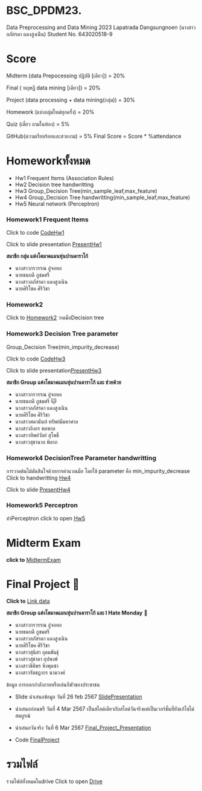 # BSC_DPDM23.
Data Preprocessing and Data Mining 2023 
Lapatrada Dangsungnoen (นางสาวลภัสรดา แดงสูงเนิิน) 
Student No. 643020518-9 
# Score
Midterm (data Prepocessing ปฏิบัติ [เดียว]) = 20%

Final ( ทฤษฏี data mining [เดียว]) = 20%

Project (data processing + data mining(กลุ่ม)) = 30%

Homework (แบ่งกลุ่มใหม่ทุกครั้ง) = 20%

Quiz (เดี่ยว ถามในห้อง) = 5%

GitHub(ตวามเรียบร้อยเเละสวยงาม) = 5% Final Score = Score * %attendance

# Homeworkทั้งหมด
+ Hw1 Frequent Items (Association Rules)
+ Hw2 Decision tree handwritting
+ Hw3 Group_Decision Tree(min_sample_leaf,max_feature) 
+ Hw4 Group_Decision Tree handwritting(min_sample_leaf,max_feature)
+ Hw5 Neural network (Perceptron)
### Homework1 Frequent Items
Click to code [CodeHw1](https://github.com/lapatradaa/BSC_DPDM23/blob/main/hw1.ipynb)

Click to slide presentation [PresentHw1](https://drive.google.com/file/d/105-UJjxoIvuEKihcExZdrPW90t59YLHh)

**สมาชิก กลุ่ม แต่งโตมาดแมนหุ่นปานดาราโก้** 

+ นางสาวกรวรรณ อู่จอหอ
+ นายธนบดี ภูชมศรี
+ นางสาวลภัสรดา แดงสูงเนิน
+ นายศิริโชค ศิริวิชา
### Homework2   

Click to  [Homework2](https://github.com/lapatradaa/BSC_DPDM23/blob/main/HW%202%20classification%202.pdf) 
วาดมือDecision tree

### Homework3 Decision Tree parameter 
Group_Decision Tree(min_impurity_decrease) 

Click to code [CodeHw3](https://github.com/lapatradaa/BSC_DPDM23/blob/main/HW3.ipynb)

Click to slide presentation[PresentHw3](https://www.canva.com/design/DAF6ZMysqvk/_KSxcHqFX-3zT3egwOL0aA/view?utm_content=DAF6ZMysqvk&utm_campaign=designshare&utm_medium=link&utm_source=editor)

**สมาชิก Group แต่งโตมาดแมนหุ่นปานดาราโก้ และ ช่วยด้วย**
+ นางสาวกรวรรณ อู่จอหอ
+ นายธนบดี ภูชมศรี 🐱
+ นางสาวลภัสรดา แดงสูงเนิน
+ นายศิริโชค ศิริวิชา
+ นางสาวศดานันท์ ทรัพย์มีมหาศาล
+ นางสาวอิงอร พลพาล
+ นางสาวทิพย์วัลย์ สุโพธิ์
+ นางสาวสุชานาถ พิลาภ

### Homework4 DecisionTree Parameter handwritting
การวาดต้นไม้ตัดสินใจด้วยการคำนวณมือ โดยใช้ parameter คือ min_impurity_decrease
Click to handwritting  [Hw4](https://github.com/lapatradaa/BSC_DPDM23/blob/main/min_impurity_decrease.pdf)

Click to slide [PresentHw4](https://www.canva.com/design/DAF9C1GY7jE/REur4COBG9QZA5A0LqaLsA/view?utm_content=DAF9C1GY7jE&utm_campaign=designshare&utm_medium=link&utm_source=editor)

### Homework5 Perceptron
ทำPerceptron click to open [Hw5](https://github.com/lapatradaa/BSC_DPDM23/blob/main/hw5.pdf)

# Midterm Exam
  **click to** [MidtermExam](https://github.com/lapatradaa/BSC_DPDM23/blob/main/midterm_bscdpdm23.ipynb)
# Final Project :information_desk_person:
**Click to** [Link data](https://data.go.th/dataset/psdexercise?fbclid=IwAR241MtTa_aqxeEX2gFZAlnfME2VkEF00q0kHlXYdS_mMVnpJDK3yWDRzxU)

**สมาชิก Group แต่งโตมาดแมนหุ่นปานดาราโก้ และ I Hate Monday** :busts_in_silhouette:
+ นางสาวกรวรรณ อู่จอหอ
+ นายธนบดี ภูชมศรี
+ นางสาวลภัสรดา แดงสูงเนิน
+ นายศิริโชค ศิริวิชา
+ นางสาวสุนิสา อุดมขันธ์ุ 
+ นางสาวสุชาดา อุปพงษ์
+ นางสาวธิติพร หิงพุดซา
+ นางสาวรัตชฎากร นามวงศ์ 

ข้อมูล การออกกำลังกายหรือเล่นกีฬาของประชาชน

+ Slide นำเสนอข้อมูล วันที่ 26 feb 2567 [SlidePresentation](https://www.canva.com/design/DAF9xqlYyjs/tyB75gV4NpcVI6pW5zW90w/view?utm_content=DAF9xqlYyjs&utm_campaign=designshare&utm_medium=link&utm_source=editor)
+ นำเสนอก่อนพรี วันที่ 4 Mar 2567 เป็นสไลด์เดียวกับสไลด์วันจริงแต่เป็นเวอร์ชั่นที่ยังแก้ไขไม่สมบูรณ์
+ นำเสนอวันจริง วันที่ 6 Mar 2567  [Final_Project_Presentation](https://www.canva.com/design/DAF-VOd8sjk/LJe1w9Rb_qkuyT5ELjaA5w/view?utm_content=DAF-VOd8sjk&utm_campaign=designshare&utm_medium=link&utm_source=editor)

+ Code [FinalProject](https://github.com/lapatradaa/BSC_DPDM23/blob/main/Final_Project.ipynb)

# รวมไฟล์ 

รวมไฟล์ทั้งหมดในdrive Click to open [Drive](https://drive.google.com/drive/folders/1-5n2XwNmybyVsGH0XmNPxTrZG_yKE_P0)
























